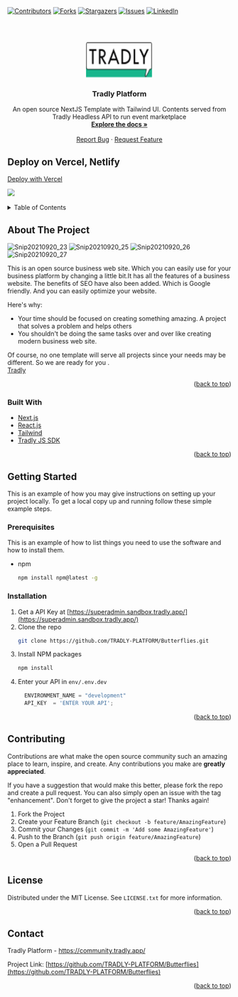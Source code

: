 <div id="top"></div>

[![Contributors][contributors-shield]][contributors-url]
[![Forks][forks-shield]][forks-url]
[![Stargazers][stars-shield]][stars-url]
[![Issues][issues-shield]][issues-url]
 [![LinkedIn][linkedin-shield]][linkedin-url]



<!-- PROJECT LOGO -->
<br />
<div align="center">
   <br />
<p align="center">
  <a href="https://github.com/TRADLY-PLATFORM/Butterflies">
    <img src="./assets/Images/SideMenubarImages/Tradly Logo.png" alt="Logo" width="150" height="80">
  </a>
 
  <h3 align="center">Tradly Platform</h3>

  <p align="center">
     An open source NextJS Template with Tailwind UI. Contents served from Tradly Headless API to run event marketplace
    <br />
    <a href="https://portal.tradly.app/docs/introduction"><strong>Explore the docs »</strong></a>
    <br />
    <br />
    <a href="https://github.com/TRADLY-PLATFORM/Butterflies/issues">Report Bug</a>
    ·
    <a href="https://github.com/TRADLY-PLATFORM/Butterflies/issues">Request Feature</a>
  </p>
</p>

</div>

## Deploy on Vercel,  Netlify

[Deploy with Vercel](https://vercel.com/new/clone?repository-url=https://github.com/TRADLY-PLATFORM/Butterflies&project-name=%7Btenant_name%7D&repository-name=%7Btenant_name%7D&demo-title=DemoStorefront&demo-description=Tradly%20starter%20kit%20to%20launch%20your%20marketplace%20&demo-url=https://sneakershub.vercel.app&demo-image=https://user-images.githubusercontent.com/61427976/133940948-09361d1c-08b3-43e3-b588-ac1dd3ff3e0c.png&envLink=https://portal.tradly.app/docs/vercel&integration-ids=oac_ZjlyX04ie0YNeck9UjeAMfba&redirect-url=https://superadmin.sandbox.tradly.app&developer-id=oac_ZjlyX04ie0YNeck9UjeAMfba)

[<img src="https://www.netlify.com/img/deploy/button.svg">](https://app.netlify.com/start/deploy?repository=https://github.com/TRADLY-PLATFORM/Butterflies)



<!-- TABLE OF CONTENTS -->
<details>
  <summary>Table of Contents</summary>
  <ol>
    <li>
      <a href="#about-the-project">About The Project</a>
      <ul>
        <li><a href="#built-with">Built With</a></li>
      </ul>
    </li>
    <li>
      <a href="#getting-started">Getting Started</a>
      <ul>
        <li><a href="#prerequisites">Prerequisites</a></li>
        <li><a href="#installation">Installation</a></li>
      </ul>
    </li>
      <li><a href="#contributing">Contributing</a></li>
    <li><a href="#license">License</a></li>
    <li><a href="#contact">Contact</a></li>
   </ol>
</details>




<!-- ABOUT THE PROJECT -->
## About The Project

![Snip20210920_23](https://user-images.githubusercontent.com/61427976/133940934-b3e18f84-57f8-49bc-a5c7-a0e23a7ebb66.png)
![Snip20210920_25](https://user-images.githubusercontent.com/61427976/133940940-cce97fbc-b267-4a7c-8c04-14a432030f0e.png)
![Snip20210920_26](https://user-images.githubusercontent.com/61427976/133940948-09361d1c-08b3-43e3-b588-ac1dd3ff3e0c.png)
![Snip20210920_27](https://user-images.githubusercontent.com/61427976/133940957-e8905cd8-2ece-46ee-800a-e07546950b60.png)

This is an open source business web site. Which you can easily use for your business platform by changing a little bit.It has all the features of a business website. The benefits of SEO have also been added. Which is Google friendly. And you can easily optimize your website.

Here's why:
* Your time should be focused on creating something amazing. A project that solves a problem and helps others
* You shouldn't be doing the same tasks over and over like creating modern business web site. 
 
Of course, no one template will serve all projects since your needs may be different. So we are ready for you .  
  <a href="https://community.tradly.app/">Tradly</a>
 
<p align="right">(<a href="#top">back to top</a>)</p>



### Built With


* [Next.js](https://nextjs.org/)
* [React.js](https://reactjs.org/)
* [Tailwind](https://tailwindcss.com/)
* [Tradly JS SDK](https://www.npmjs.com/package/tradly)
      
<p align="right">(<a href="#top">back to top</a>)</p>



<!-- GETTING STARTED -->
## Getting Started

This is an example of how you may give instructions on setting up your project locally.
To get a local copy up and running follow these simple example steps.

### Prerequisites

This is an example of how to list things you need to use the software and how to install them.
* npm
  ```sh
  npm install npm@latest -g
  ```

### Installation
 

1. Get a API Key at [https://superadmin.sandbox.tradly.app/](https://superadmin.sandbox.tradly.app/)
2. Clone the repo
   ```sh
   git clone https://github.com/TRADLY-PLATFORM/Butterflies.git
   ```
3. Install NPM packages
   ```sh
   npm install
   ```
4. Enter your API in `env/.env.dev`
   ```js
     ENVIRONMENT_NAME = "development"
     API_KEY  = 'ENTER YOUR API';
   ```

<p align="right">(<a href="#top">back to top</a>)</p>




<!-- USAGE EXAMPLES -->
<!-- ## Usage

Use this space to show useful examples of how a project can be used. Additional screenshots, code examples and demos work well in this space. You may also link to more resources.

_For more examples, please refer to the [Documentation](https://example.com)_

<p align="right">(<a href="#top">back to top</a>)</p> -->




<!-- CONTRIBUTING -->
## Contributing

Contributions are what make the open source community such an amazing place to learn, inspire, and create. Any contributions you make are **greatly appreciated**.

If you have a suggestion that would make this better, please fork the repo and create a pull request. You can also simply open an issue with the tag "enhancement".
Don't forget to give the project a star! Thanks again!

1. Fork the Project
2. Create your Feature Branch (`git checkout -b feature/AmazingFeature`)
3. Commit your Changes (`git commit -m 'Add some AmazingFeature'`)
4. Push to the Branch (`git push origin feature/AmazingFeature`)
5. Open a Pull Request

<p align="right">(<a href="#top">back to top</a>)</p>



<!-- LICENSE -->
## License

Distributed under the MIT License. See `LICENSE.txt` for more information.

<p align="right">(<a href="#top">back to top</a>)</p>



<!-- CONTACT -->
## Contact

Tradly Platform   -  https://community.tradly.app/

Project Link: [https://github.com/TRADLY-PLATFORM/Butterflies](https://github.com/TRADLY-PLATFORM/Butterflies)

<p align="right">(<a href="#top">back to top</a>)</p>



<!-- ACKNOWLEDGMENTS -->
 

<!-- MARKDOWN LINKS & IMAGES -->
<!-- https://www.markdownguide.org/basic-syntax/#reference-style-links -->
[contributors-shield]: https://img.shields.io/github/contributors/TRADLY-PLATFORM/Butterflies.svg?style=for-the-badge
[contributors-url]: https://github.com/TRADLY-PLATFORM/Butterflies/graphs/contributors
[forks-shield]: https://img.shields.io/github/forks/TRADLY-PLATFORM/Butterflies.svg?style=for-the-badge
[forks-url]: https://github.com/TRADLY-PLATFORM/Butterflies/network/members
[stars-shield]: https://img.shields.io/github/stars/TRADLY-PLATFORM/Butterflies.svg?style=for-the-badge
[stars-url]: https://github.com/TRADLY-PLATFORM/Butterflies/stargazers
[issues-shield]: https://img.shields.io/github/issues/TRADLY-PLATFORM/Butterflies.svg?style=for-the-badge
[issues-url]: https://github.com/TRADLY-PLATFORM/Butterflies/issues
[linkedin-shield]: https://img.shields.io/badge/-LinkedIn-black.svg?style=for-the-badge&logo=linkedin&colorB=555
[linkedin-url]: https://www.linkedin.com/showcase/tradly-platform/
 
